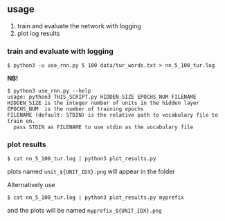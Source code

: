 ## usage
1. train and evaluate the network with logging
2. plot log results

### train and evaluate with logging
```
$ python3 -u use_rnn.py 5 100 data/tur_words.txt > nn_5_100_tur.log
```

**NB!**

```
$ python3 use_rnn.py --help
usage: python3 THIS_SCRIPT.py HIDDEN_SIZE EPOCHS_NUM FILENAME
HIDDEN_SIZE is the integer number of units in the hidden layer
EPOCHS_NUM  is the number of training epochs
FILENAME (default: STDIN) is the relative path to vocabulary file to train on.
  pass STDIN as FILENAME to use stdin as the vocabulary file

```

### plot results
```
$ cat nn_5_100_tur.log | python3 plot_results.py
```
plots named `unit_${UNIT_IDX}.png` will appear in the folder

Alternatively use 

```
$ cat nn_5_100_tur.log | python3 plot_results.py myprefix
```

and the plots will be named `myprefix_${UNIT_IDX}.png` 
